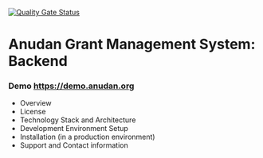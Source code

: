 [![Quality Gate Status](https://sonarcloud.io/api/project_badges/measure?project=gms-service-dev&metric=alert_status)](https://sonarcloud.io/summary/new_code?id=gms-service-dev)
# Anudan Grant Management System: Backend

### Demo https://demo.anudan.org
- Overview
- License
- Technology Stack and Architecture
- Development Environment Setup
- Installation (in a production environment)
- Support and Contact information


